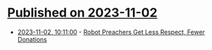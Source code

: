 # [Published on 2023-11-02](index.md)

* [2023-11-02, 10:11:00](https://soylentnews.org/article.pl?sid=23/10/31/1716229&from=rss) - [Robot Preachers Get Less Respect, Fewer Donations](https://soylentnews.org/article.pl?sid=23/10/31/1716229&from=rss)
